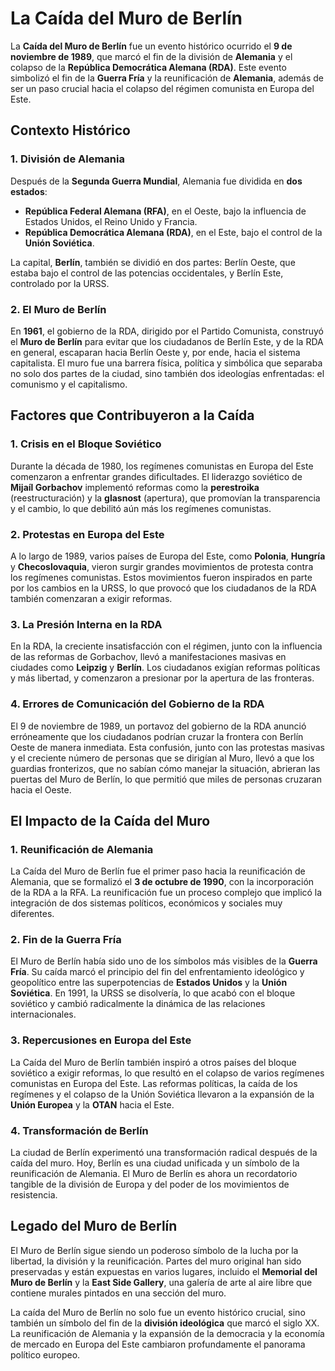 # La Caída del Muro de Berlín

La **Caída del Muro de Berlín** fue un evento histórico ocurrido el **9 de noviembre de 1989**, que marcó el fin de la división de **Alemania** y el colapso de la **República Democrática Alemana (RDA)**. Este evento simbolizó el fin de la **Guerra Fría** y la reunificación de **Alemania**, además de ser un paso crucial hacia el colapso del régimen comunista en Europa del Este.

## Contexto Histórico

### 1. **División de Alemania**
Después de la **Segunda Guerra Mundial**, Alemania fue dividida en **dos estados**:  
- **República Federal Alemana (RFA)**, en el Oeste, bajo la influencia de Estados Unidos, el Reino Unido y Francia.
- **República Democrática Alemana (RDA)**, en el Este, bajo el control de la **Unión Soviética**.

La capital, **Berlín**, también se dividió en dos partes: Berlín Oeste, que estaba bajo el control de las potencias occidentales, y Berlín Este, controlado por la URSS.

### 2. **El Muro de Berlín**
En **1961**, el gobierno de la RDA, dirigido por el Partido Comunista, construyó el **Muro de Berlín** para evitar que los ciudadanos de Berlín Este, y de la RDA en general, escaparan hacia Berlín Oeste y, por ende, hacia el sistema capitalista. El muro fue una barrera física, política y simbólica que separaba no solo dos partes de la ciudad, sino también dos ideologías enfrentadas: el comunismo y el capitalismo.

## Factores que Contribuyeron a la Caída

### 1. **Crisis en el Bloque Soviético**
Durante la década de 1980, los regímenes comunistas en Europa del Este comenzaron a enfrentar grandes dificultades. El liderazgo soviético de **Mijaíl Gorbachov** implementó reformas como la **perestroika** (reestructuración) y la **glasnost** (apertura), que promovían la transparencia y el cambio, lo que debilitó aún más los regímenes comunistas.

### 2. **Protestas en Europa del Este**
A lo largo de 1989, varios países de Europa del Este, como **Polonia**, **Hungría** y **Checoslovaquia**, vieron surgir grandes movimientos de protesta contra los regímenes comunistas. Estos movimientos fueron inspirados en parte por los cambios en la URSS, lo que provocó que los ciudadanos de la RDA también comenzaran a exigir reformas.

### 3. **La Presión Interna en la RDA**
En la RDA, la creciente insatisfacción con el régimen, junto con la influencia de las reformas de Gorbachov, llevó a manifestaciones masivas en ciudades como **Leipzig** y **Berlín**. Los ciudadanos exigían reformas políticas y más libertad, y comenzaron a presionar por la apertura de las fronteras.

### 4. **Errores de Comunicación del Gobierno de la RDA**
El 9 de noviembre de 1989, un portavoz del gobierno de la RDA anunció erróneamente que los ciudadanos podrían cruzar la frontera con Berlín Oeste de manera inmediata. Esta confusión, junto con las protestas masivas y el creciente número de personas que se dirigían al Muro, llevó a que los guardias fronterizos, que no sabían cómo manejar la situación, abrieran las puertas del Muro de Berlín, lo que permitió que miles de personas cruzaran hacia el Oeste.

## El Impacto de la Caída del Muro

### 1. **Reunificación de Alemania**
La Caída del Muro de Berlín fue el primer paso hacia la reunificación de Alemania, que se formalizó el **3 de octubre de 1990**, con la incorporación de la RDA a la RFA. La reunificación fue un proceso complejo que implicó la integración de dos sistemas políticos, económicos y sociales muy diferentes.

### 2. **Fin de la Guerra Fría**
El Muro de Berlín había sido uno de los símbolos más visibles de la **Guerra Fría**. Su caída marcó el principio del fin del enfrentamiento ideológico y geopolítico entre las superpotencias de **Estados Unidos** y la **Unión Soviética**. En 1991, la URSS se disolvería, lo que acabó con el bloque soviético y cambió radicalmente la dinámica de las relaciones internacionales.

### 3. **Repercusiones en Europa del Este**
La Caída del Muro de Berlín también inspiró a otros países del bloque soviético a exigir reformas, lo que resultó en el colapso de varios regímenes comunistas en Europa del Este. Las reformas políticas, la caída de los regímenes y el colapso de la Unión Soviética llevaron a la expansión de la **Unión Europea** y la **OTAN** hacia el Este.

### 4. **Transformación de Berlín**
La ciudad de Berlín experimentó una transformación radical después de la caída del muro. Hoy, Berlín es una ciudad unificada y un símbolo de la reunificación de Alemania. El Muro de Berlín es ahora un recordatorio tangible de la división de Europa y del poder de los movimientos de resistencia.

## Legado del Muro de Berlín

El Muro de Berlín sigue siendo un poderoso símbolo de la lucha por la libertad, la división y la reunificación. Partes del muro original han sido preservadas y están expuestas en varios lugares, incluido el **Memorial del Muro de Berlín** y la **East Side Gallery**, una galería de arte al aire libre que contiene murales pintados en una sección del muro.

La caída del Muro de Berlín no solo fue un evento histórico crucial, sino también un símbolo del fin de la **división ideológica** que marcó el siglo XX. La reunificación de Alemania y la expansión de la democracia y la economía de mercado en Europa del Este cambiaron profundamente el panorama político europeo.